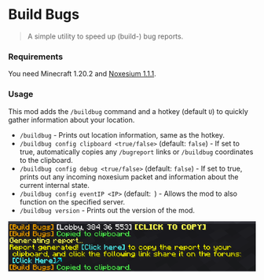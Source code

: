 # Build Bugs
> A simple utility to speed up (build-) bug reports.

### Requirements
You need Minecraft 1.20.2 and [Noxesium 1.1.1](https://modrinth.com/mod/noxesium/version/1.1.1). 

### Usage

This mod adds the ``/buildbug`` command and a hotkey (default ``U``) to quickly gather information about your location.

- ``/buildbug`` - Prints out location information, same as the hotkey.
- ``/buildbug config clipboard <true/false>`` (default: ``false``) - If set to true, automatically copies any ``/bugreport`` links or ``/buildbug`` coordinates to the clipboard.
- ``/buildbug config debug <true/false>`` (default: ``false``) - If set to true, prints out any incoming noxesium packet and information about the current internal state.
- ``/buildbug config eventIP <IP>`` (default:`` ``) - Allows the mod to also function on the specified server.
- ``/buildbug version`` - Prints out the version of the mod.

![](images/example.png)
